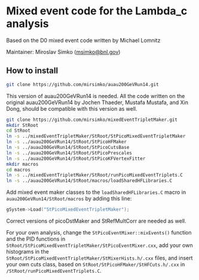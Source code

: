Mixed event code for the Lambda_c analysis
==========================================

Based on the D0 mixed event code written by Michael Lomnitz

Maintainer:
  Miroslav Simko (msimko@bnl.gov)

How to install
--------------

```bash
git clone https://github.com/mirsimko/auau200GeVRun14.git
```
This version of auau200GeVRun14 is needed. All the code written on the original
auau200GeVRun14 by Jochen Thaeder, Mustafa Mustafa, and Xin Dong, should be 
compatible with this version as well.
```bash
git clone https://github.com/mirsimko/mixedEventTripletMaker.git
mkdir StRoot
cd StRoot
ln -s ../mixedEventTripletMaker/StRoot/StPicoMixedEventTripletMaker
ln -s ../auau200GeVRun14/StRoot/StPicoHFMaker
ln -s ../auau200GeVRun14/StRoot/StPicoCutsBase
ln -s ../auau200GeVRun14/StRoot/StPicoPrescales
ln -s ../auau200GeVRun14/StRoot/StPicoKFVertexFitter
mkdir macros
cd macros
ln -s ../mixedEventTripletMaker/StRoot/runPicoMixedEventTriplets.C
ln -s ../auau200GeVRun14/StRoot/macros/loadSharedHFLibraries.C
```

Add mixed event maker classes to the `loadSharedHFLibraries.C` macro 
in `auau200GeVRun14/StRoot/macros` by adding this line:	
```C++
gSystem->Load("StPicoMixedEventTripletMaker");
```

Correct versions of picoDstMaker and StRefMultCorr are needed as well.

For your own analysis, change the `StPicoEventMixer::mixEvents()` function and 
the PID functions in `StRoot/StPicoMixedEventTripletMaker/StPicoEventMixer.cxx`,
add your own histograms in the `StRoot/StPicoMixedEventTripletMaker/StMixerHists.h/.cxx`
files, and insert your own cuts class, based on `StRoot/StPicoHFMaker/StHFCuts.h/.cxx`
in `/StRoot/runPicoMixedEventTriplets.C`.
